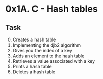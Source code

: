 # 0x1A. C - Hash tables

## Task
0. Creates a hash table
1. Implementing the djb2 algorithm
2. Gives you the index of a key
3. Adds an element to the hash table
4. Retrieves a value associated with a key
5. Prints a hash table
6. Deletes a hash table
